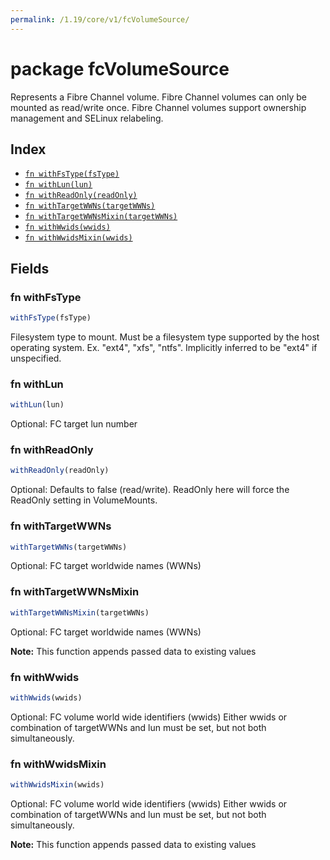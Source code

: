 ```yaml
---
permalink: /1.19/core/v1/fcVolumeSource/
---
```


# package fcVolumeSource

Represents a Fibre Channel volume. Fibre Channel volumes can only be mounted as read/write once. Fibre Channel volumes support ownership management and SELinux relabeling.

## Index

* [`fn withFsType(fsType)`](#fn-withfstype)
* [`fn withLun(lun)`](#fn-withlun)
* [`fn withReadOnly(readOnly)`](#fn-withreadonly)
* [`fn withTargetWWNs(targetWWNs)`](#fn-withtargetwwns)
* [`fn withTargetWWNsMixin(targetWWNs)`](#fn-withtargetwwnsmixin)
* [`fn withWwids(wwids)`](#fn-withwwids)
* [`fn withWwidsMixin(wwids)`](#fn-withwwidsmixin)

## Fields

### fn withFsType

```ts
withFsType(fsType)
```

Filesystem type to mount. Must be a filesystem type supported by the host operating system. Ex. "ext4", "xfs", "ntfs". Implicitly inferred to be "ext4" if unspecified.

### fn withLun

```ts
withLun(lun)
```

Optional: FC target lun number

### fn withReadOnly

```ts
withReadOnly(readOnly)
```

Optional: Defaults to false (read/write). ReadOnly here will force the ReadOnly setting in VolumeMounts.

### fn withTargetWWNs

```ts
withTargetWWNs(targetWWNs)
```

Optional: FC target worldwide names (WWNs)

### fn withTargetWWNsMixin

```ts
withTargetWWNsMixin(targetWWNs)
```

Optional: FC target worldwide names (WWNs)

**Note:** This function appends passed data to existing values

### fn withWwids

```ts
withWwids(wwids)
```

Optional: FC volume world wide identifiers (wwids) Either wwids or combination of targetWWNs and lun must be set, but not both simultaneously.

### fn withWwidsMixin

```ts
withWwidsMixin(wwids)
```

Optional: FC volume world wide identifiers (wwids) Either wwids or combination of targetWWNs and lun must be set, but not both simultaneously.

**Note:** This function appends passed data to existing values